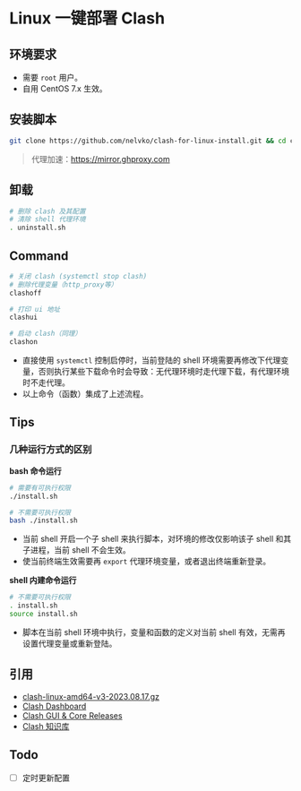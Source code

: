 # Linux 一键部署 Clash

## 环境要求

- 需要 `root` 用户。
- 自用 CentOS 7.x 生效。

## 安装脚本

```bash
git clone https://github.com/nelvko/clash-for-linux-install.git && cd clash-for-linux-install && . install.sh
```

> 代理加速：<https://mirror.ghproxy.com>

## 卸载

```bash
# 删除 clash 及其配置
# 清除 shell 代理环境
. uninstall.sh
```

## Command

```bash
# 关闭 clash (systemctl stop clash)
# 删除代理变量（http_proxy等）
clashoff

# 打印 ui 地址
clashui

# 启动 clash（同理）
clashon
```

- 直接使用 `systemctl` 控制启停时，当前登陆的 shell 环境需要再修改下代理变量，否则执行某些下载命令时会导致：无代理环境时走代理下载，有代理环境时不走代理。
- 以上命令（函数）集成了上述流程。

## Tips

### 几种运行方式的区别

**bash 命令运行**

```bash
# 需要有可执行权限
./install.sh

# 不需要可执行权限
bash ./install.sh
```

- 当前 shell 开启一个子 shell 来执行脚本，对环境的修改仅影响该子 shell 和其子进程，当前 shell 不会生效。
- 使当前终端生效需要再 `export` 代理环境变量，或者退出终端重新登录。

**shell 内建命令运行**

```bash
# 不需要可执行权限
. install.sh
source install.sh
```

- 脚本在当前 shell 环境中执行，变量和函数的定义对当前 shell 有效，无需再设置代理变量或重新登陆。

## 引用

- [clash-linux-amd64-v3-2023.08.17.gz](https://downloads.clash.wiki/ClashPremium/)
- [Clash Dashboard](https://github.com/haishanh/yacd/releases/tag/v0.3.8)
- [Clash GUI & Core Releases](https://www.clash.la/releases/)
- [Clash 知识库](https://clash.wiki/)

## Todo

- [ ] 定时更新配置
